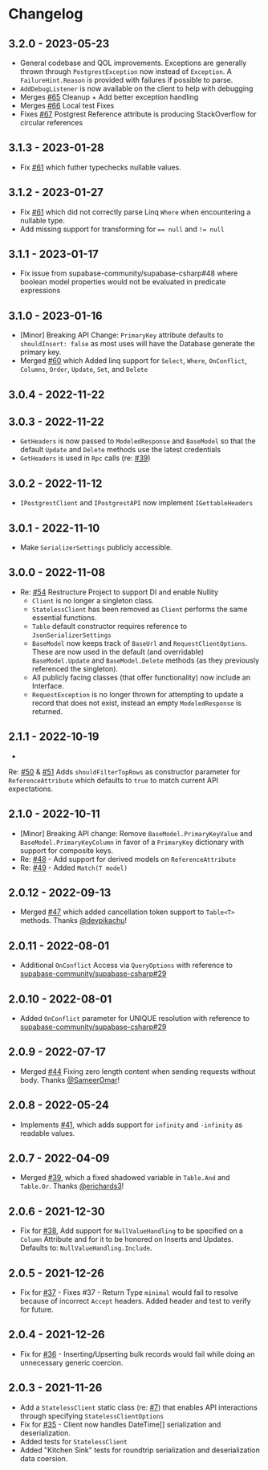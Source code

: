 ﻿# Changelog

## 3.2.0 - 2023-05-23

- General codebase and QOL improvements. Exceptions are generally thrown through `PostgrestException` now instead
of `Exception`. A `FailureHint.Reason` is provided with failures if possible to parse.
- `AddDebugListener` is now available on the client to help with debugging
- Merges [#65](https://github.com/supabase-community/postgrest-csharp/pull/65) Cleanup + Add better exception handling
- Merges [#66](https://github.com/supabase-community/postgrest-csharp/pull/66) Local test Fixes
- Fixes [#67](https://github.com/supabase-community/postgrest-csharp/issues/67) Postgrest Reference attribute is
  producing StackOverflow for circular references

## 3.1.3 - 2023-01-28

- Fix [#61](https://github.com/supabase-community/postgrest-csharp/issues/61) which futher typechecks nullable values.

## 3.1.2 - 2023-01-27

- Fix [#61](https://github.com/supabase-community/postgrest-csharp/issues/61) which did not correctly parse Linq `Where`
  when encountering a nullable type.
- Add missing support for transforming for `== null` and `!= null`

## 3.1.1 - 2023-01-17

- Fix issue from supabase-community/supabase-csharp#48 where boolean model properties would not be evaluated in
  predicate expressions

## 3.1.0 - 2023-01-16

- [Minor] Breaking API Change: `PrimaryKey` attribute defaults to `shouldInsert: false` as most uses will have the
  Database generate the primary key.
- Merged [#60](https://github.com/supabase-community/postgrest-csharp/pull/60) which Added linq support
  for `Select`, `Where`, `OnConflict`, `Columns`, `Order`, `Update`, `Set`, and `Delete`

## 3.0.4 - 2022-11-22

## 3.0.3 - 2022-11-22

- `GetHeaders` is now passed to `ModeledResponse` and `BaseModel` so that the default `Update` and `Delete` methods use
  the latest credentials
- `GetHeaders` is used in `Rpc` calls (re: [#39](https://github.com/supabase-community/supabase-csharp/issues/39))

## 3.0.2 - 2022-11-12

- `IPostgrestClient` and `IPostgrestAPI` now implement `IGettableHeaders`

## 3.0.1 - 2022-11-10

- Make `SerializerSettings` publicly accessible.

## 3.0.0 - 2022-11-08

- Re: [#54](https://github.com/supabase-community/postgrest-csharp/pull/54) Restructure Project to support DI and enable
  Nullity
    - `Client` is no longer a singleton class.
    - `StatelessClient` has been removed as `Client` performs the same essential functions.
    - `Table` default constructor requires reference to `JsonSerializerSettings`
    - `BaseModel` now keeps track of `BaseUrl` and `RequestClientOptions`. These are now used in the default (and
      overridable) `BaseModel.Update` and `BaseModel.Delete` methods (as they previously referenced the singleton).
    - All publicly facing classes (that offer functionality) now include an Interface.
    - `RequestException` is no longer thrown for attempting to update a record that does not exist, instead an
      empty `ModeledResponse` is returned.

## 2.1.1 - 2022-10-19

-
Re: [#50](https://github.com/supabase-community/postgrest-csharp/issues/50) & [#51](https://github.com/supabase-community/postgrest-csharp/pull/51)
Adds `shouldFilterTopRows` as constructor parameter for `ReferenceAttribute` which defaults to `true` to match current
API expectations.

## 2.1.0 - 2022-10-11

- [Minor] Breaking API change: Remove `BaseModel.PrimaryKeyValue` and `BaseModel.PrimaryKeyColumn` in favor of
  a `PrimaryKey` dictionary with support for composite keys.
- Re: [#48](https://github.com/supabase-community/postgrest-csharp/issues/48) - Add support for derived models
  on `ReferenceAttribute`
- Re: [#49](https://github.com/supabase-community/postgrest-csharp/issues/49) - Added `Match(T model)`

## 2.0.12 - 2022-09-13

- Merged [#47](https://github.com/supabase-community/postgrest-csharp/pull/47) which added cancellation token support
  to `Table<T>` methods. Thanks [@devpikachu](https://github.com/devpikachu)!

## 2.0.11 - 2022-08-01

- Additional `OnConflict` Access via `QueryOptions` with reference
  to [supabase-community/supabase-csharp#29](https://github.com/supabase-community/supabase-csharp/issues/29)

## 2.0.10 - 2022-08-01

- Added `OnConflict` parameter for UNIQUE resolution with reference
  to [supabase-community/supabase-csharp#29](https://github.com/supabase-community/supabase-csharp/issues/29)

## 2.0.9 - 2022-07-17

- Merged [#44](https://github.com/supabase-community/postgrest-csharp/pull/44) Fixing zero length content when sending
  requests without body. Thanks [@SameerOmar](https://github.com/sameeromar)!

## 2.0.8 - 2022-05-24

- Implements [#41](https://github.com/supabase-community/postgrest-csharp/issues/41), which adds support for `infinity`
  and `-infinity` as readable values.

## 2.0.7 - 2022-04-09

- Merged [#39](https://github.com/supabase-community/postgrest-csharp/pull/39), which a fixed shadowed variable
  in `Table.And` and `Table.Or`. Thanks [@erichards3](https://github.com/erichards3)!

## 2.0.6 - 2021-12-30

- Fix for [#38](https://github.com/supabase-community/postgrest-csharp/issues/38), Add support for `NullValueHandling`
  to be specified on a `Column` Attribute and for it to be honored on Inserts and Updates. Defaults
  to: `NullValueHandling.Include`.

## 2.0.5 - 2021-12-26

- Fix for [#37](https://github.com/supabase-community/postgrest-csharp/issues/37) - Fixes #37 - Return Type `minimal`
  would fail to resolve because of incorrect `Accept` headers. Added header and test to verify for future.

## 2.0.4 - 2021-12-26

- Fix for [#36](https://github.com/supabase-community/postgrest-csharp/issues/36) - Inserting/Upserting bulk records
  would fail while doing an unnecessary generic coercion.

## 2.0.3 - 2021-11-26

- Add a `StatelessClient` static class (re: [#7](https://github.com/supabase-community/supabase-csharp/issues/7)) that
  enables API interactions through specifying `StatelessClientOptions`
- Fix for [#35](https://github.com/supabase-community/postgrest-csharp/issues/35) - Client now handles DateTime[]
  serialization and deserialization.
- Added tests for `StatelessClient`
- Added "Kitchen Sink" tests for roundtrip serialization and deserialization data coersion.
